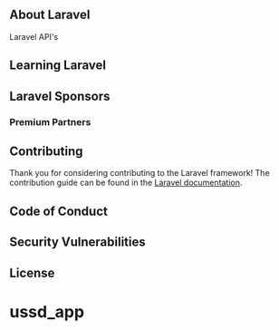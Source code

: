 

## About Laravel
Laravel API's

## Learning Laravel


## Laravel Sponsors



### Premium Partners



## Contributing

Thank you for considering contributing to the Laravel framework! The contribution guide can be found in the [Laravel documentation](https://laravel.com/docs/contributions).

## Code of Conduct


## Security Vulnerabilities



## License

# ussd_app
